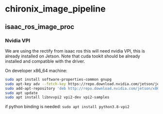 # chironix_image_pipeline

## isaac_ros_image_proc

### Nvidia VPI
We are using the rectify from isaac ros this will need nvidia VPI, this is already installed on Jetson.
Note that cuda tookit should be already installed and compatible with the driver.

On developer x86_64 machine:

```bash
sudo apt install software-properties-common gnupg
sudo apt-key adv --fetch-key https://repo.download.nvidia.com/jetson/jetson-ota-public.asc
sudo add-apt-repository 'deb http://repo.download.nvidia.com/jetson/x86_64/focal r35.4 main'
sudo apt update
sudo apt install libnvvpi2 vpi2-dev vpi2-samples

```

if python binding is needed: `sudo apt install python3.8-vpi2`
